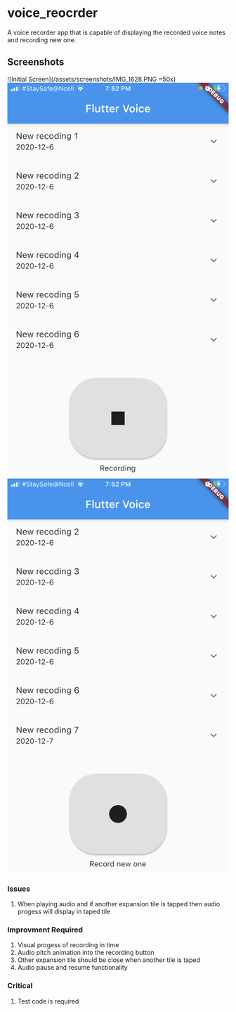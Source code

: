 # voice_reocrder

A voice recorder app that is capable of displaying the recorded voice notes  
and recording new one.

## Screenshots

![Initial Screen](/assets/screenshots/IMG_1628.PNG =50x)
![Recording Screen](/assets/screenshots/IMG_1629.PNG)
![Recording Complete Screen](/assets/screenshots/IMG_1630.PNG)

### Issues

1. When playing audio and if another expansion tile is tapped then audio progess will display in taped tile

### Improvment Required

1. Visual progess of recording in time
2. Audio pitch animation into the recording button
3. Other expansion tile should be close when another tile is taped
4. Audio pause and resume functionality

### Critical

1. Test code is required
